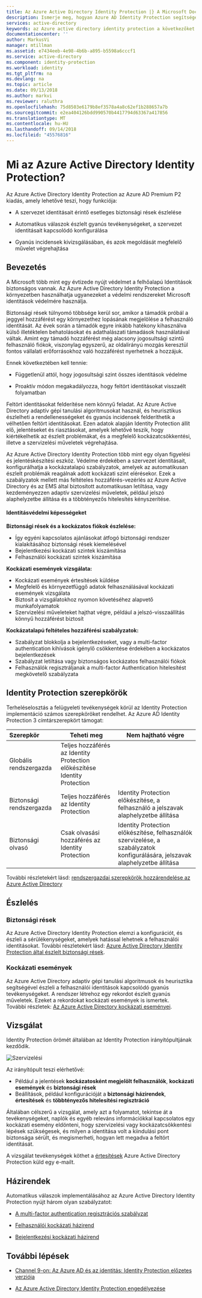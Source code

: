 ```yaml
---
title: Az Azure Active Directory Identity Protection |} A Microsoft Docs
description: Ismerje meg, hogyan Azure AD Identity Protection segítségével is korlátozhatja, hogy a támadó biztonsági rés kiaknázása elleni egy sérült biztonságú identitás vagy egy eszközt, és biztonságos identitás vagy egy eszköz, amely korábban gyanús vagy ismert legyen feltörni.
services: active-directory
keywords: az Azure active directory identity protection a következőket cloud app discovery szolgáltatást, alkalmazások, biztonság, kockázati, kockázati szint, biztonsági rést, biztonsági házirend kezelése
documentationcenter: ''
author: MarkusVi
manager: mtillman
ms.assetid: e7434eeb-4e98-4b6b-a895-b5598a6cccf1
ms.service: active-directory
ms.component: identity-protection
ms.workload: identity
ms.tgt_pltfrm: na
ms.devlang: na
ms.topic: article
ms.date: 09/13/2018
ms.author: markvi
ms.reviewer: raluthra
ms.openlocfilehash: 75d8503e6179b8ef3578a4a8c62ef1b288657a7b
ms.sourcegitcommit: e2ea404126bdd990570b4417794d63367a417856
ms.translationtype: MT
ms.contentlocale: hu-HU
ms.lasthandoff: 09/14/2018
ms.locfileid: "45576816"
---
```

# <a name="what-is-azure-active-directory-identity-protection"></a>Mi az Azure Active Directory Identity Protection?

Az Azure Active Directory Identity Protection az Azure AD Premium P2 kiadás, amely lehetővé teszi, hogy funkciója:

- A szervezet identitásait érintő esetleges biztonsági rések észlelése

- Automatikus válaszok észlelt gyanús tevékenységeket, a szervezet identitásait kapcsolódó konfigurálása  

- Gyanús incidensek kivizsgálásában, és azok megoldását megfelelő művelet végrehajtása   


## <a name="get-started"></a>Bevezetés

A Microsoft több mint egy évtizede nyújt védelmet a felhőalapú Identitások biztonságos vannak. Az Azure Active Directory Identity Protection a környezetben használhatja ugyanezeket a védelmi rendszereket Microsoft identitások védelmére használja.

Biztonsági rések túlnyomó többsége kerül sor, amikor a támadók próbál a jeggyel hozzáférést egy környezethez lopásának megjelölése a felhasználó identitását. Az évek során a támadók egyre inkább hatékony kihasználva külső illetéktelen behatolásokat és adathalászati támadások használatával váltak. Amint egy támadó hozzáférést még alacsony jogosultsági szintű felhasználó fiókok, viszonylag egyszerű, az oldalirányú mozgás keresztül fontos vállalati erőforrásokhoz való hozzáférést nyerhetnek a hozzájuk.

Ennek következtében kell tennie:

- Függetlenül attól, hogy jogosultsági szint összes identitások védelme

- Proaktív módon megakadályozza, hogy feltört identitásokat visszaélt folyamatban

Feltört identitásokat felderítése nem könnyű feladat. Az Azure Active Directory adaptív gépi tanulási algoritmusokat használ, és heurisztikus észlelheti a rendellenességeket és gyanús incidensek felderíthetik a vélhetően feltört identitásokat. Ezen adatok alapján Identity Protection állít elő, jelentéseket és riasztásokat, amelyek lehetővé teszik, hogy kiértékelhetik az észlelt problémákat, és a megfelelő kockázatcsökkentési, illetve a szervizelési műveletek végrehajtása.

Az Azure Active Directory Identity Protection több mint egy olyan figyelési és jelentéskészítési eszköz. Védelme érdekében a szervezet identitásait, konfigurálhatja a kockázatalapú szabályzatok, amelyek az automatikusan észlelt problémák reagálnak adott kockázati szint elérésekor. Ezek a szabályzatok mellett más feltételes hozzáférés-vezérlés az Azure Active Directory és az EMS által biztosított automatikusan letiltása, vagy kezdeményezzen adaptív szervizelési műveletek, például jelszó alaphelyzetbe állítása és a többtényezős hitelesítés kényszerítése.


#### <a name="identity-protection-capabilities"></a>Identitásvédelmi képességeket

**Biztonsági rések és a kockázatos fiókok észlelése:**  

* Így egyéni kapcsolatos ajánlásokat átfogó biztonsági rendszer kialakításához biztonsági rések kiemelésével
* Bejelentkezési kockázati szintek kiszámítása
* Felhasználói kockázati szintek kiszámítása


**Kockázati események vizsgálata:**

* Kockázati események értesítések küldése
* Megfelelő és környezetfüggő adatok felhasználásával kockázati események vizsgálata
* Biztosít a vizsgálatokhoz nyomon követéséhez alapvető munkafolyamatok
* Szervizelési műveleteket hajthat végre, például a jelszó-visszaállítás könnyű hozzáférést biztosít

**Kockázatalapú feltételes hozzáférési szabályzatok:**

* Szabályzat blokkolja a bejelentkezéseket, vagy a multi-factor authentication kihívások igénylő csökkentése érdekében a kockázatos bejelentkezések
* Szabályzat letiltása vagy biztonságos kockázatos felhasználói fiókok
* Felhasználók regisztráljanak a multi-factor Authentication hitelesítést megkövetelő szabályzata



## <a name="identity-protection-roles"></a>Identity Protection szerepkörök

Terheléselosztás a felügyeleti tevékenységek körül az Identity Protection implementáció számos szerepköröket rendelhet. Az Azure AD Identity Protection 3 címtárszerepkört támogat:

| Szerepkör                         | Teheti meg                          | Nem hajtható végre
| :--                          | ---                                |  ---   |
| Globális rendszergazda         | Teljes hozzáférés az Identity Protection előkészítése Identity Protection| |
| Biztonsági rendszergazda       | Teljes hozzáférés az Identity Protection | Identity Protection előkészítése, a felhasználó a jelszavak alaphelyzetbe állítása |
| Biztonsági olvasó              | Csak olvasási hozzáférés az Identity Protection | Identity Protection előkészítése, felhasználók szervizelése, a szabályzatok konfigurálására, jelszavak alaphelyzetbe állítása |




További részletekért lásd: [rendszergazdai szerepkörök hozzárendelése az Azure Active Directory](../users-groups-roles/directory-assign-admin-roles.md)



## <a name="detection"></a>Észlelés

### <a name="vulnerabilities"></a>Biztonsági rések

Az Azure Active Directory Identity Protection elemzi a konfigurációt, és észleli a sérülékenységeket, amelyek hatással lehetnek a felhasználói identitásokat. További részletekért lásd: [Azure Active Directory Identity Protection által észlelt biztonsági rések](vulnerabilities.md).

### <a name="risk-events"></a>Kockázati események

Az Azure Active Directory adaptív gépi tanulási algoritmusok és heurisztika segítségével észleli a felhasználói identitások kapcsolódó gyanús tevékenységeket. A rendszer létrehoz egy rekordot észlelt gyanús műveletek. Ezeket a rekordokat kockázati események is ismertek.  
További részletek: [Az Azure Active Directory kockázati eseményei](../active-directory-identity-protection-risk-events.md).


## <a name="investigation"></a>Vizsgálat

Identity Protection örömét általában az Identity Protection irányítópultjának kezdődik.

![Szervizelési](./media/overview/1000.png "szervizelés")

Az irányítópult teszi elérhetővé:

* Például a jelentések **kockázatosként megjelölt felhasználók**, **kockázati események** és **biztonsági rések**
* Beállítások, például konfigurációját a **biztonsági házirendek**, **értesítések** és **többtényezős hitelesítési regisztráció**

Általában célszerű a vizsgálat, amely azt a folyamatot, tekintse át a tevékenységeket, naplók és egyéb releváns információkkal kapcsolatos egy kockázati esemény eldönteni, hogy szervizelési vagy kockázatcsökkentési lépések szükségesek, és milyen a identitása volt a kiindulási pont biztonsága sérült, és megismerheti, hogyan lett megadva a feltört identitását.

A vizsgálat tevékenységek köthet a [értesítések](notifications.md) Azure Active Directory Protection küld egy e-mailt.



## <a name="policies"></a>Házirendek

Automatikus válaszok implementálásához az Azure Active Directory Identity Protection nyújt három olyan szabályzatot:

- [A multi-factor authentication regisztrációs szabályzat](howto-mfa-policy.md)

- [Felhasználói kockázati házirend](howto-user-risk-policy.md)

- [Bejelentkezési kockázati házirend](howto-sign-in-risk-policy.md)


## <a name="next-steps"></a>További lépések

- [Channel 9-on: Az Azure AD és az identitás: Identity Protection előzetes verziója](https://channel9.msdn.com/Series/Azure-AD-Identity/Azure-AD-and-Identity-Show-Identity-Protection-Preview)

- [Az Azure Active Directory Identity Protection engedélyezése](enable.md)

